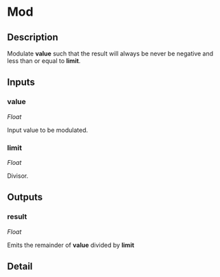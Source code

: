 # Mod

## Description
Modulate **value** such that the result will always be never be negative and less than or equal to **limit**.

## Inputs
### value

*Float*

Input value to be modulated.

### limit

*Float*

Divisor.

## Outputs
### result

*Float*

Emits the remainder of **value** divided by **limit**

## Detail

